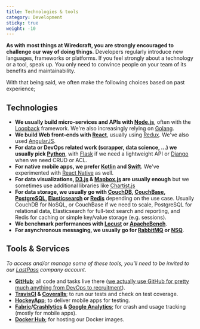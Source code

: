```yaml
---
title: Technologies & tools
category: Development
sticky: true
weight: -10
---
```


**As with most things at Wiredcraft, you are strongly encouraged to challenge our way of doing things**. Developers regularly introduce new languages, frameworks or platforms. If you feel strongly about a technology or a tool, speak up. You only need to convince people on your team of its benefits and maintainability.

With that being said, we often make the following choices based on past experience;

## Technologies

- **We usually build micro-services and APIs with [Node.js](https://nodejs.org/en/)**, often with the [Loopback](http://loopback.io) framework. We're also increasingly relying on [Golang](https://golang.org/).
- **We build Web front-ends with [React](https://facebook.github.io/react/)**, usually using [Redux](http://redux.js.org/). We've also used [AngularJS](https://angularjs.org/).
- **For data or DevOps related work (scrapper, data science, ...) we usually pick [Python](https://www.python.org/)**, with [Flask](http://flask.pocoo.org/) if we need a lightweight API or [Django](https://www.djangoproject.com/) when we need CRUD or ACL.
- **For native mobile apps, we prefer [Kotlin](https://kotlinlang.org) and [Swift](https://developer.apple.com/swift/)**. We've experimented with [React Native](https://facebook.github.io/react-native/) as well.
- **For data visualizations, [D3.js](https://d3js.org/) & [Mapbox.js](https://www.mapbox.com/mapbox.js/api/v2.4.0/) are usually enough** but we sometimes use additional libraries like [Chartist.js](https://gionkunz.github.io/chartist-js/)
- **For data storage, we usually go with [CouchDB](http://couchdb.apache.org), [CouchBase](http://couchbase.com), [PostgreSQL](https://www.postgresql.org/), [Elasticsearch](https://www.elastic.co/products/elasticsearch) or [Redis](http://redis.io)** depending on the use case. Usually CouchDB for NoSQL, or CouchBase if we need to scale, PostgreSQL for relational data, Elasticsearch for full-text search and reporting, and Redis for caching or simple key/value storage (e.g. sessions).
- **We benchmark performances with [Locust](http://locust.io/) or [ApacheBench](https://httpd.apache.org/docs/2.4/programs/ab.html)**.
- **For asynchronous messaging, we usually go for [RabbitMQ](https://rabbitmq.com) or [NSQ](http://nsq.io)**.


## Tools & Services

*To access and/or manage some of these tools, you'll need to be invited to our [LastPass](http://lastpass.com) company account.*

- **[GitHub](http://github.com/Wiredcraft)**; all code and tasks live there ([we actually use GitHub for pretty much anything from DevOps to recruitment](https://wiredcraft.com/blog/github-for-everything/)).
- **[TravisCI](https://travis-ci.com/) & [Coveralls](https://coveralls.io/)**; to run our tests and check on test coverage.
- **[HockeyApp](https://www.hockeyapp.net/features/)**; to deliver mobile apps for testing.
- **[Fabric](https://get.fabric.io)/[Crashlytics](http://try.crashlytics.com/) & [Google Analytics](https://analytics.google.com/)**; for crash and usage tracking (mostly for mobile apps).
- **[Docker Hub](https://hub.docker.com/)**; for hosting our Docker images.
